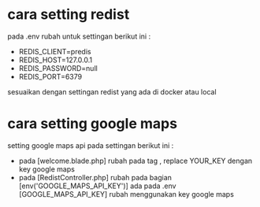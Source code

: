 # cara setting redist

pada .env rubah untuk settingan berikut ini :

-   REDIS_CLIENT=predis
-   REDIS_HOST=127.0.0.1
-   REDIS_PASSWORD=null
-   REDIS_PORT=6379

sesuaikan dengan settingan redist yang ada di docker atau local

# cara setting google maps

setting google maps api pada settingan berikut ini :

-   pada [welcome.blade.php] rubah pada tag <script src="https://maps.googleapis.com/maps/api/js?key=YOUR_KEY&callback=initMap"
        async defer></script> , replace YOUR_KEY dengan key google maps
-   pada [RedistController.php] rubah pada bagian [env('GOOGLE_MAPS_API_KEY')] ada pada .env [GOOGLE_MAPS_API_KEY] rubah menggunakan key google maps
